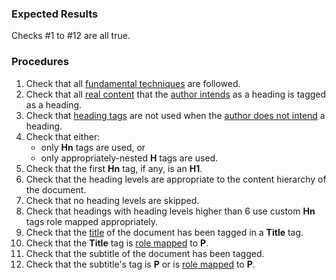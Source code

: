 ### Expected Results
Checks #&#x2060;1 to #&#x2060;12 are all true.
### Procedures
 1. Check that all [fundamental techniques](https://www.pdfa.org/glossary-of-accessibility-terminology-in-pdf/#fundamental-techniques) are followed.
 2. Check that all [real content](https://pdfa.org/glossary-of-accessibility-terminology-in-pdf/#real-content) that the [author intends](https://pdfa.org/glossary-of-accessibility-terminology-in-pdf/#Authors_intent) as a heading is tagged as a heading.
 3. Check that [heading tags](https://pdfa.org/glossary-of-accessibility-terminology-in-pdf/#Heading_tag) are not used when the [author does not intend](https://pdfa.org/glossary-of-accessibility-terminology-in-pdf/#Authors_intent) a heading.
 4. Check that either:
    - only **Hn** tags are used, or
    - only appropriately-nested **H** tags are used.
 5. Check that the first **Hn** tag, if any, is an **H1**.
 6. Check that the heading levels are appropriate to the content hierarchy of the document.
 7. Check that no heading levels are skipped.
 8. Check that headings with heading levels higher than 6 use custom **Hn** tags role mapped appropriately.
 9. Check that the [title](https://pdfa.org/glossary-of-accessibility-terminology-in-pdf/#title-onpage) of the document has been tagged in a **Title** tag.
 10. Check that the **Title** tag is [role mapped](https://pdfa.org/glossary-of-accessibility-terminology-in-pdf/#role-mapping) to **P**. 
 11. Check that the subtitle of the document has been tagged.
 12. Check that the subtitle's tag is **P** or is [role mapped](https://pdfa.org/glossary-of-accessibility-terminology-in-pdf/#role-mapping) to **P**. 
